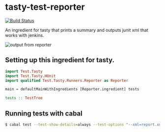 # tasty-test-reporter

[![Build Status](https://travis-ci.com/stoeffel/tasty-test-reporter.svg?branch=master)](https://travis-ci.com/stoeffel/tasty-test-reporter)

An ingredient for tasty that prints a summary and outputs junit xml that works with jenkins.

![output from reporter](https://github.com/stoeffel/tasty-test-reporter/blob/master/output.png)

## Setting up this ingredient for tasty.

```hs
import Test.Tasty
import Test.Tasty.HUnit
import qualified Test.Tasty.Runners.Reporter as Reporter

main = defaultMainWithIngredients [Reporter.ingredient] tests

tests :: TestTree
```

## Running tests with cabal

```bash
$ cabal test --test-show-details=always --test-options "--xml=report.xml"
```
